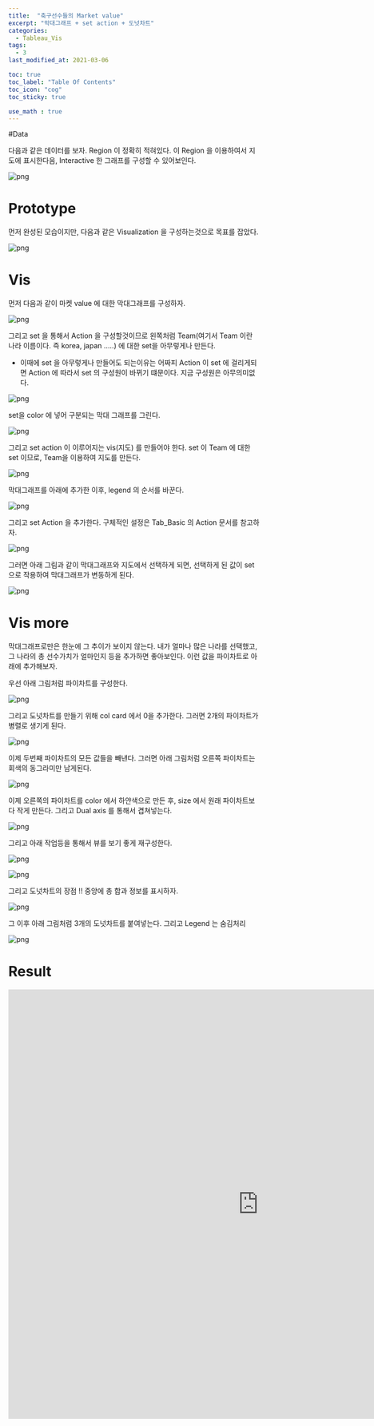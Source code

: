 ```yaml
---
title:  "축구선수들의 Market value"
excerpt: "막대그래프 + set action + 도넛차트"
categories:
  - Tableau_Vis
tags:
  - 3
last_modified_at: 2021-03-06

toc: true
toc_label: "Table Of Contents"
toc_icon: "cog"
toc_sticky: true

use_math : true
---
```


#Data

다음과 같은 데이터를 보자. Region 이 정확히 적혀있다. 이 Region 을 이용하여서 지도에 표시한다음, Interactive 한 그래프를 구성할 수 있어보인다.

![png](/assets/images/Tableau_ex/2_0.PNG)



# Prototype

먼저 완성된 모습이지만, 다음과 같은 Visualization 을 구성하는것으로 목표를 잡았다.

![png](/assets/images/Tableau_ex/2_16.gif)



# Vis

먼저 다음과 같이 마켓 value 에 대한 막대그래프를 구성하자. 

![png](/assets/images/Tableau_ex/2_1.PNG)

그리고 set 을 통해서 Action 을 구성할것이므로 왼쪽처럼 Team(여기서 Team 이란 나라 이름이다. 즉 korea, japan .....) 에 대한 set을 아무렇게나 만든다. 

- 이때에 set 을 아무렇게나 만들어도 되는이유는 어짜피 Action 이 set 에 걸리게되면 Action 에 따라서 set 의 구성원이 바뀌기 떄문이다. 지금 구성원은 아무의미없다.

![png](/assets/images/Tableau_ex/2_2.PNG)

set을 color 에 넣어 구분되는 막대 그래프를 그린다.

![png](/assets/images/Tableau_ex/2_3.PNG)

그리고 set action 이 이루어지는 vis(지도) 를 만들어야 한다. set 이 Team 에 대한 set 이므로, Team을 이용하여 지도를 만든다. 

![png](/assets/images/Tableau_ex/2_4.PNG)

막대그래프를 아래에 추가한 이후, legend 의 순서를 바꾼다. 

![png](/assets/images/Tableau_ex/2_5.PNG)

그리고 set Action 을 추가한다. 구체적인 설정은 Tab_Basic 의 Action 문서를 참고하자.

![png](/assets/images/Tableau_ex/2_6.PNG)

그러면 아래 그림과 같이 막대그래프와 지도에서 선택하게 되면, 선택하게 된 값이 set 으로 작용하여 막대그래프가 변동하게 된다.

![png](/assets/images/Tableau_ex/2_7.PNG)



# Vis more

막대그래프로만은 한눈에 그 추이가 보이지 않는다. 내가 얼마나 많은 나라를 선택했고, 그 나라의 총 선수가치가 얼마인지 등을 추가하면 좋아보인다. 이런 값을 파이차트로 아래에 추가해보자.

우선 아래 그림처럼 파이차트를 구성한다.

![png](/assets/images/Tableau_ex/2_8.PNG)

그리고 도넛차트를 만들기 위해 col card 에서 0을 추가한다. 그러면 2개의 파이차트가 병렬로 생기게 된다. 

![png](/assets/images/Tableau_ex/2_9.PNG)

이제 두번째 파이차트의 모든 값들을 빼낸다. 그러면 아래 그림처럼 오른쪽 파이차트는 회색의 동그라미만 남게된다. 

![png](/assets/images/Tableau_ex/2_10.PNG)

이제 오른쪽의 파이차트를 color 에서 하얀색으로 만든 후, size 에서 원래 파이차트보다 작게 만든다. 그리고 Dual axis 를 통해서 겹쳐넣는다.

![png](/assets/images/Tableau_ex/2_11.PNG)

그리고 아래 작업등을 통해서 뷰를 보기 좋게 재구성한다. 

![png](/assets/images/Tableau_ex/2_12.PNG)

![png](/assets/images/Tableau_ex/2_13.PNG)

그리고 도넛차트의 장점 !! 중앙에 총 합과 정보를 표시하자.

![png](/assets/images/Tableau_ex/2_14.PNG)

그 이후 아래 그림처럼 3개의 도넛차트를 붙여넣는다. 그리고 Legend 는 숨김처리

![png](/assets/images/Tableau_ex/2_16.gif)

# Result

<iframe seamless frameborder="0" src="https://public.tableau.com/views/Example1-PercentofTotal_16150287526800/Dashboard7?:embed=yes&:display_count=yes&:showVizHome=no" width = '1000' height = '860' scrolling='yes' ></iframe>

